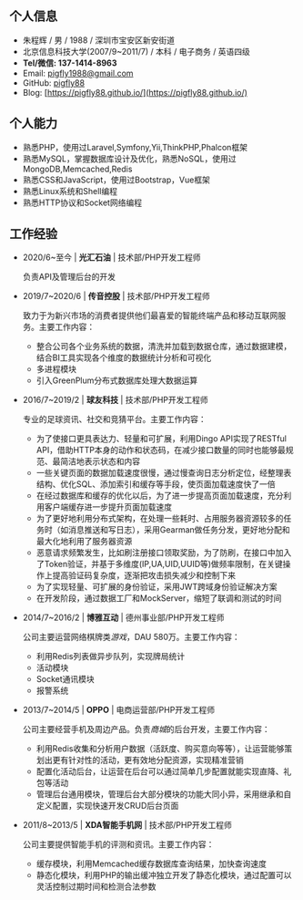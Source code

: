 ## 个人信息

- 朱程辉 / 男 / 1988 / 深圳市宝安区新安街道
- 北京信息科技大学(2007/9~2011/7) / 本科 / 电子商务 / 英语四级
- **Tel/微信: 137-1414-8963**
- Email: pigfly1988@gmail.com
- GitHub: [pigfly88](https://github.com/pigfly88/)
- Blog: [https://pigfly88.github.io/](https://pigfly88.github.io/)

## 个人能力

- 熟悉PHP，使用过Laravel,Symfony,Yii,ThinkPHP,Phalcon框架
- 熟悉MySQL，掌握数据库设计及优化，熟悉NoSQL，使用过MongoDB,Memcached,Redis
- 熟悉CSS和JavaScript，使用过Bootstrap，Vue框架
- 熟悉Linux系统和Shell编程
- 熟悉HTTP协议和Socket网络编程

## 工作经验
- 2020/6~至今 | **光汇石油** | 技术部/PHP开发工程师

	负责API及管理后台的开发
	
- 2019/7~2020/6 | **传音控股** | 技术部/PHP开发工程师

	致力于为新兴市场的消费者提供他们最喜爱的智能终端产品和移动互联网服务。主要工作内容：
	- 整合公司各个业务系统的数据，清洗并加载到数据仓库，通过数据建模，结合BI工具实现各个维度的数据统计分析和可视化
    - 多进程模块
    - 引入GreenPlum分布式数据库处理大数据运算

	
- 2016/7~2019/2 | **球友科技** | 技术部/PHP开发工程师

	专业的足球资讯、社交和竞猜平台。主要工作内容：
	- 为了使接口更具表达力、轻量和可扩展，利用Dingo API实现了RESTful API，借助HTTP本身的动作和状态码，在减少接口数量的同时也能够最规范、最简洁地表示状态和内容
	- 一些关键页面的数据加载速度很慢，通过慢查询日志分析定位，经整理表结构、优化SQL、添加索引和缓存等手段，使页面加载速度快了一倍
	- 在经过数据库和缓存的优化以后，为了进一步提高页面加载速度，充分利用客户端缓存进一步提升页面加载速度
	- 为了更好地利用分布式架构，在处理一些耗时、占用服务器资源较多的任务时（如消息推送和写日志），采用Gearman做任务分发，更好地分配和最大化地利用了服务器资源
	- 恶意请求频繁发生，比如刷注册接口领取奖励，为了防刷，在接口中加入了Token验证，并基于多维度(IP,UA,UID,UUID等)做频率限制，在关键操作上提高验证码复杂度，逐渐把攻击损失减少和控制下来
	- 为了实现轻量、可扩展的身份验证，采用JWT跨域身份验证解决方案
	- 在开发阶段，通过数据工厂和MockServer，缩短了联调和测试的时间

- 2014/7~2016/2 | **博雅互动** | 德州事业部/PHP开发工程师

	公司主要运营网络棋牌类*游戏*，DAU 580万。主要工作内容：
	- 利用Redis列表做异步队列，实现牌局统计
	- 活动模块
	- Socket通讯模块
	- 报警系统

- 2013/7~2014/5 | **OPPO** | 电商运营部/PHP开发工程师

	公司主要经营手机及周边产品。负责*商城*的后台开发，主要工作内容：
	- 利用Redis收集和分析用户数据（活跃度、购买意向等等），让运营能够策划出更有针对性的活动，更有效地分配资源，实现精准营销
	- 配置化活动后台，让运营在后台可以通过简单几步配置就能实现直降、礼包等活动
	- 管理后台通用模块，管理后台大部分模块的功能大同小异，采用继承和自定义配置，实现快速开发CRUD后台页面

- 2011/8~2013/5 | **XDA智能手机网** | 技术部/PHP开发工程师

	公司主要提供智能手机的评测和资讯。主要工作内容：
	- 缓存模块，利用Memcached缓存数据库查询结果，加快查询速度
	- 静态化模块，利用PHP的输出缓冲独立开发了静态化模块，通过配置可以灵活控制过期时间和检测合法参数

	